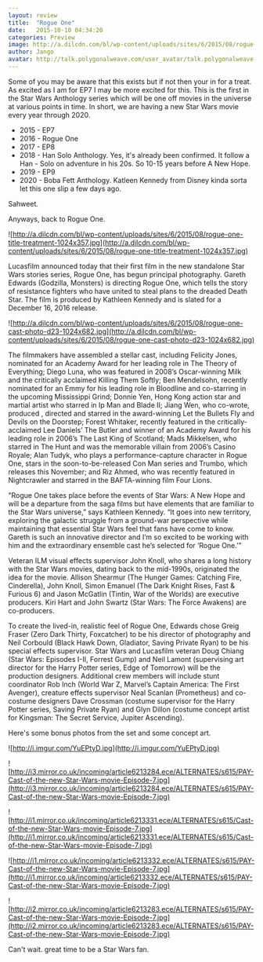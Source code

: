 ```yaml
---
layout: review
title:  "Rogue One"
date:   2015-10-10 04:34:20
categories: Preview
image: http://a.dilcdn.com/bl/wp-content/uploads/sites/6/2015/08/rogue-one-cast-photo-d23-1024x682.jpg
author: Jango
avatar: http://talk.polygonalweave.com/user_avatar/talk.polygonalweave.com/jango/120/149_1.png
---
```

Some of you may be aware that this exists but if not then your in for a treat. As excited as I am for EP7 I may be more excited for this. This is the first in the Star Wars Anthology series which will be one off movies in the universe at various points in time. In short, we are having a new Star Wars movie every year through 2020.

- 2015 - EP7
- 2016 - Rogue One
- 2017 - EP8
- 2018 - Han Solo Anthology. Yes, it's already been confirmed. It follow a Han - Solo on adventure in his 20s. So 10-15 years before A New Hope.
- 2019 - EP9
- 2020 - Boba Fett Anthology. Katleen Kennedy from Disney kinda sorta let this one slip a few days ago.

Sahweet.

Anyways, back to Rogue One.

![http://a.dilcdn.com/bl/wp-content/uploads/sites/6/2015/08/rogue-one-title-treatment-1024x357.jpg](http://a.dilcdn.com/bl/wp-content/uploads/sites/6/2015/08/rogue-one-title-treatment-1024x357.jpg)

Lucasfilm announced today that their first film in the new standalone Star Wars stories series, Rogue One, has begun principal photography. Gareth Edwards (Godzilla, Monsters) is directing Rogue One, which tells the story of resistance fighters who have united to steal plans to the dreaded Death Star. The film is produced by Kathleen Kennedy and is slated for a December 16, 2016 release.

![http://a.dilcdn.com/bl/wp-content/uploads/sites/6/2015/08/rogue-one-cast-photo-d23-1024x682.jpg](http://a.dilcdn.com/bl/wp-content/uploads/sites/6/2015/08/rogue-one-cast-photo-d23-1024x682.jpg)

The filmmakers have assembled a stellar cast, including Felicity Jones, nominated for an Academy Award for her leading role in The Theory of Everything; Diego Luna, who was featured in 2008’s Oscar-winning Milk and the critically acclaimed Killing Them Softly; Ben Mendelsohn, recently nominated for an Emmy for his leading role in Bloodline and co-starring in the upcoming Mississippi Grind; Donnie Yen, Hong Kong action star and martial artist who starred in Ip Man and Blade II; Jiang Wen, who co-wrote, produced , directed and starred in the award-winning Let the Bullets Fly and Devils on the Doorstep; Forest Whitaker, recently featured in the critically-acclaimed Lee Daniels’ The Butler and winner of an Academy Award for his leading role in 2006’s The Last King of Scotland; Mads Mikkelsen, who starred in The Hunt and was the memorable villain from 2006’s Casino Royale; Alan Tudyk, who plays a performance-capture character in Rogue One, stars in the soon-to-be-released Con Man series and Trumbo, which releases this November; and Riz Ahmed, who was recently featured in Nightcrawler and starred in the BAFTA-winning film Four Lions.

"Rogue One takes place before the events of Star Wars: A New Hope and will be a departure from the saga films but have elements that are familiar to the Star Wars universe,” says Kathleen Kennedy. “It goes into new territory, exploring the galactic struggle from a ground-war perspective while maintaining that essential Star Wars feel that fans have come to know. Gareth is such an innovative director and I’m so excited to be working with him and the extraordinary ensemble cast he’s selected for ‘Rogue One.’”

Veteran ILM visual effects supervisor John Knoll, who shares a long history with the Star Wars movies, dating back to the mid-1990s, originated the idea for the movie. Allison Shearmur (The Hunger Games: Catching Fire, Cinderella), John Knoll, Simon Emanuel (The Dark Knight Rises, Fast & Furious 6) and Jason McGatlin (Tintin, War of the Worlds) are executive producers. Kiri Hart and John Swartz (Star Wars: The Force Awakens) are co-producers.

To create the lived-in, realistic feel of Rogue One, Edwards chose Greig Fraser (Zero Dark Thirty, Foxcatcher) to be his director of photography and Neil Corbould (Black Hawk Down, Gladiator, Saving Private Ryan) to be his special effects supervisor. Star Wars and Lucasfilm veteran Doug Chiang (Star Wars: Episodes I-II, Forrest Gump) and Neil Lamont (supervising art director for the Harry Potter series, Edge of Tomorrow) will be the production designers. Additional crew members will include stunt coordinator Rob Inch (World War Z, Marvel’s Captain America: The First Avenger), creature effects supervisor Neal Scanlan (Prometheus) and co-costume designers Dave Crossman (costume supervisor for the Harry Potter series, Saving Private Ryan) and Glyn Dillon (costume concept artist for Kingsman: The Secret Service, Jupiter Ascending).

Here's some bonus photos from the set and some concept art.

![http://i.imgur.com/YuEPtyD.jpg](http://i.imgur.com/YuEPtyD.jpg)

![http://i3.mirror.co.uk/incoming/article6213284.ece/ALTERNATES/s615/PAY-Cast-of-the-new-Star-Wars-movie-Episode-7.jpg](http://i3.mirror.co.uk/incoming/article6213284.ece/ALTERNATES/s615/PAY-Cast-of-the-new-Star-Wars-movie-Episode-7.jpg)

![http://i1.mirror.co.uk/incoming/article6213331.ece/ALTERNATES/s615/Cast-of-the-new-Star-Wars-movie-Episode-7.jpg](http://i1.mirror.co.uk/incoming/article6213331.ece/ALTERNATES/s615/Cast-of-the-new-Star-Wars-movie-Episode-7.jpg)

![http://i1.mirror.co.uk/incoming/article6213332.ece/ALTERNATES/s615/PAY-Cast-of-the-new-Star-Wars-movie-Episode-7.jpg](http://i1.mirror.co.uk/incoming/article6213332.ece/ALTERNATES/s615/PAY-Cast-of-the-new-Star-Wars-movie-Episode-7.jpg)

![http://i2.mirror.co.uk/incoming/article6213283.ece/ALTERNATES/s615/PAY-Cast-of-the-new-Star-Wars-movie-Episode-7.jpg](http://i2.mirror.co.uk/incoming/article6213283.ece/ALTERNATES/s615/PAY-Cast-of-the-new-Star-Wars-movie-Episode-7.jpg)

Can't wait. great time to be a Star Wars fan.
